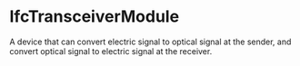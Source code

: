 IfcTransceiverModule
====================
A device that can convert electric signal to optical signal at the sender, and
convert optical signal to electric signal at the receiver.


